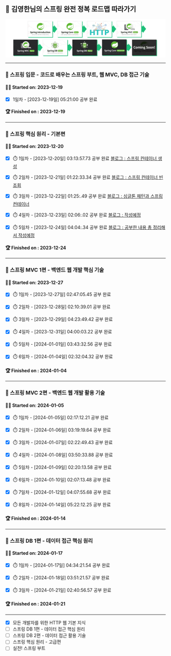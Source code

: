 ## 🌱 김영한님의 스프링 완전 정복 로드맵 따라가기

![](roadmap.png)

---

### 📁 스프링 입문 - 코드로 배우는 스프링 부트, 웹 MVC, DB 접근 기술

#### 🏃‍♂ Started on: 2023-12-19
  - [x] 1일차 - [2023-12-19일] 05:21:00 공부 완료
#### 🏆 Finished  on : 2023-12-19

---

### 📁 스프링 핵심 원리 - 기본편

#### 🏃‍♂ Started on: 2023-12-20
  - [x] ⏱️ 1일차 - [2023-12-20일]  03:13:57.73 공부 완료 [블로그 : 스프링 컨테이너 생성](https://choimung.github.io/spring/%EC%8A%A4%ED%94%84%EB%A7%81-%EC%BB%A8%ED%85%8C%EC%9D%B4%EB%84%88%EC%99%80-%EC%8A%A4%ED%94%84%EB%A7%81-%EB%B9%88/)
  
  - [x] ⏱️ 2일차 - [2023-12-21일] 01:22:33.34 공부 완료 [블로그 : 스프링 컨테이너 빈 조회](https://choimung.github.io/spring/%EC%8A%A4%ED%94%84%EB%A7%81-%EC%BB%A8%ED%85%8C%EC%9D%B4%EB%84%88-%EB%B9%88-%EC%A1%B0%ED%9A%8C/)
      
  - [x] ⏱️ 3일차 - [2023-12-22일] 01:25:.49 공부 완료 [블로그 : 싱글톤 패턴과 스프링 컨테이너](https://choimung.github.io/spring/%EC%8B%B1%EA%B8%80%ED%86%A4-%ED%8C%A8%ED%84%B4%EA%B3%BC-%EC%8A%A4%ED%94%84%EB%A7%81-%EC%BB%A8%ED%85%8C%EC%9D%B4%EB%84%88/)
        
  - [x] ⏱️ 4일차 - [2023-12-23일] 02:06:.02 공부 완료 [블로그 : 작성예정]()

  - [x] ⏱️ 5일차 - [2023-12-24일] 04:04:.34 공부 완료 [블로그 : 공부한 내용 총 정리해서 작성예정]()

#### 🏆 Finished  on : 2023-12-24

---

### 📁 스프링 MVC 1편 - 백엔드 웹 개발 핵심 기술

#### 🏃‍♂ Started on: 2023-12-27
  - [x] ⏱️ 1일차 - [2023-12-27일]  02:47:05.45 공부 완료
      
  - [x] ⏱️ 2일차 - [2023-12-28일]  02:10:39.01 공부 완료

  - [x] ⏱️ 3일차 - [2023-12-29일]  04:23:49.42 공부 완료

  - [x] ⏱️ 4일차 - [2023-12-31일]  04:00:03.22 공부 완료

  - [x] ⏱️ 5일차 - [2024-01-01일]  03:43:32.56 공부 완료

  - [x] ⏱️ 6일차 - [2024-01-04일]  02:32:04.32 공부 완료
#### 🏆 Finished  on : 2024-01-04

---

### 📁 스프링 MVC 2편 - 백엔드 웹 개발 활용 기술

#### 🏃‍♂ Started on: 2024-01-05

  - [x] ⏱️ 1일차 - [2024-01-05일]  02:17:12.21 공부 완료

  - [x] ⏱️ 2일차 - [2024-01-06일]  03:19:19.64 공부 완료

  - [x] ⏱️ 3일차 - [2024-01-07일]  02:22:49.43 공부 완료

  - [x] ⏱️ 4일차 - [2024-01-08일]  03:50:33.88 공부 완료

  - [x] ⏱️ 5일차 - [2024-01-09일]  02:20:13.58 공부 완료
        
  - [x] ⏱️ 6일차 - [2024-01-10일]  02:07:13.48 공부 완료

  - [x] ⏱️ 7일차 - [2024-01-12일]  04:07:55.68 공부 완료

  - [x] ⏱️ 8일차 - [2024-01-14일]  05:22:12.25 공부 완료


#### 🏆 Finished  on : 2024-01-14

---

### 📁 스프링 DB 1편 - 데이터 접근 핵심 원리

#### 🏃‍♂ Started on: 2024-01-17

- [x] ⏱️ 1일차 - [2024-01-17일]  04:34:21.54 공부 완료

- [x] ⏱️ 2일차 - [2024-01-18일]  03:51:21.57 공부 완료

- [x] ⏱️ 3일차 - [2024-01-21일]  02:40:56.57 공부 완료

#### 🏆 Finished  on : 2024-01-21

---
- [x] 모든 개발자를 위한 HTTP 웹 기본 지식
- [ ] 스프링 DB 1편 - 데이터 접근 핵심 원리
- [ ] 스프링 DB 2편 - 데이터 접근 활용 기술
- [ ] 스프링 핵심 원리 - 고급편
- [ ] 실전! 스프링 부트
